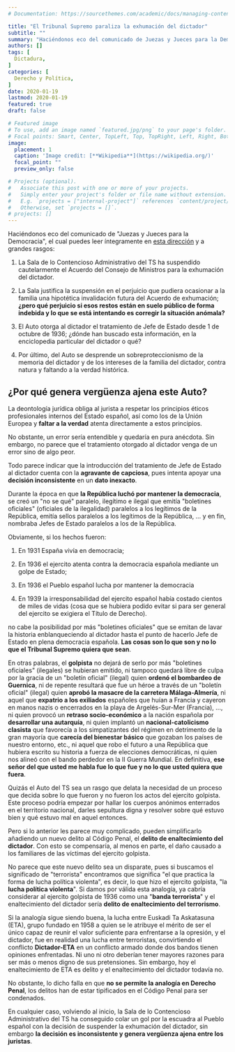 ```yaml
---
# Documentation: https://sourcethemes.com/academic/docs/managing-content/

title: "El Tribunal Supremo paraliza la exhumación del dictador"
subtitle: ""
summary: "Haciéndonos eco del comunicado de Juezas y Jueces para la Democracia"
authors: []
tags: [
  Dictadura,
]
categories: [
  Derecho y Política,
]
date: 2020-01-19
lastmod: 2020-01-19
featured: true
draft: false

# Featured image
# To use, add an image named `featured.jpg/png` to your page's folder.
# Focal points: Smart, Center, TopLeft, Top, TopRight, Left, Right, BottomLeft, Bottom, BottomRight.
image:
  placement: 1
  caption: 'Image credit: [**Wikipedia**](https://wikipedia.org/)'
  focal_point: ""
  preview_only: false

# Projects (optional).
#   Associate this post with one or more of your projects.
#   Simply enter your project's folder or file name without extension.
#   E.g. `projects = ["internal-project"]` references `content/project/deep-learning/index.md`.
#   Otherwise, set `projects = []`.
# projects: []
---
```



Haciéndonos eco del comunicado de "Juezas y Jueces para la Democracia", el cual puedes leer íntegramente en [esta dirección](http://www.juecesdemocracia.es/2019/06/05/comunicado-auto-del-tribunal-supremo-suspende-la-exhumacion-los-restos-del-dictador/) y a grandes rasgos:

1. La Sala de lo Contencioso Administrativo del TS ha suspendido cautelarmente el Acuerdo del Consejo de Ministros para la exhumación del dictador.

2. La Sala justifica la suspensión en el perjuicio que pudiera ocasionar a la familia una hipotética invalidación futura del Acuerdo de exhumación; **¿pero qué perjuicio si esos restos están en suelo público de forma indebida y lo que se está intentando es corregir la situación anómala?**

3. El Auto otorga al dictador el tratamiento de Jefe de Estado desde 1 de octubre de 1936; ¿dónde han buscado esta información, en la enciclopedia particular del dictador o qué?

4. Por último, del Auto se desprende un sobreproteccionismo de la memoria del dictador y de los intereses de la familia del dictador, contra natura y faltando a la verdad histórica.

## ¿Por qué genera vergüenza ajena este Auto?

La deontología jurídica obliga al jurista a respetar los principios éticos profesionales internos del Estado español, así como los de la Unión Europea y **faltar a la verdad** atenta directamente a estos principios.

No obstante, un error sería entendible y quedaría en pura anécdota. Sin embargo, no parece que el tratamiento otorgado al dictador venga de un error sino de algo peor.

Todo parece indicar que la introducción del tratamiento de Jefe de Estado al dictador cuenta con la **agravante de capciosa**, pues intenta apoyar una **decisión inconsistente** en un **dato inexacto**.

Durante la época en que **la República luchó por mantener la democracia**, se creó un "no se qué" paralelo, ilegítimo e ilegal que emitía "boletines oficiales" (oficiales de la ilegalidad) paralelos a los legítimos de la República, emitía sellos paralelos a los legítimos de la República, ... y en fin, nombraba Jefes de Estado paralelos a los de la República.

Obviamente, si los hechos fueron:

1. En 1931 España vivía en democracia;

2. En 1936 el ejercito atenta contra la democracia española mediante un golpe de Estado;

3. En 1936 el Pueblo español lucha por mantener la democracia

4. En 1939 la irresponsabilidad del ejercito español había costado cientos de miles de vidas (cosa que se hubiera podido evitar si para ser general del ejercito se exigiera el Título de Derecho).

no cabe la posibilidad por más "boletines oficiales" que se emitan de lavar la historia enblanqueciendo al dictador hasta el punto de hacerlo Jefe de Estado en plena democracia española. **Las cosas son lo que son y no lo que el Tribunal Supremo quiera que sean**.

En otras palabras, el **golpista** no dejará de serlo por más "boletines oficiales" (ilegales) se hubieran emitido, ni tampoco quedará libre de culpa por la gracia de un "boletín oficial" (ilegal) quien **ordenó el bombardeo de Guernica**, ni de repente resultará que fue un héroe a través de un "boletín oficial" (ilegal) quien **aprobó la masacre de la carretera Málaga-Almería**, ni aquel que **expatrio a los exiliados** españoles que huían a Francia y cayeron en manos nazis o encerrados en la playa de Argelés-Sur-Mer (Francia), ..., ni quien provocó un **retraso socio-económico** a la nación española por **desarrollar una autarquía**, ni quien implantó un **nacional-catolicismo clasista** que favorecía a los simpatizantes del régimen en detrimento de la gran mayoría que **carecía del bienestar básico** que gozaban los países de nuestro entorno, etc., ni aquel que robo el futuro a una República que hubiera escrito su historia a fuerza de elecciones democráticas, ni quien nos alineó con el bando perdedor en la II Guerra Mundial. En definitiva, **ese señor del que usted me habla fue lo que fue y no lo que usted quiera que fuera**.

Quizás el Auto del TS sea un rasgo que delata la necesidad de un proceso que decida sobre lo que fueron y no fueron los actos del ejercito golpista. Este proceso podría empezar por hallar los cuerpos anónimos enterrados en el territorio nacional, darles sepultura digna y resolver sobre qué estuvo bien y qué estuvo mal en aquel entonces.

Pero si lo anterior les parece muy complicado, pueden simplificarlo añadiendo un nuevo delito al Código Penal, el **delito de enaltecimiento del dictador**. Con esto se compensaría, al menos en parte, el daño causado a los familiares de las víctimas del ejercito golpista.

No parece que este nuevo delito sea un disparate, pues si buscamos el significado de "terrorista" encontramos que significa "el que practica la forma de lucha política violenta", es decir, lo que hizo el ejercito golpista, "la **lucha política violenta**". Si damos por válida esta analogía, ya cabría considerar al ejercito golpista de 1936 como una "**banda terrorista**" y el enaltecimiento del dictador sería **delito de enaltecimiento del terrorismo**.

Si la analogía sigue siendo buena, la lucha entre Euskadi Ta Askatasuna (ETA), grupo fundado en 1958 a quien se le atribuye el mérito de ser el único capaz de reunir el valor suficiente para enfrentarse a la opresión, y el dictador, fue en realidad una lucha entre terroristas, convirtiendo el conflicto **Dictador-ETA** en un conflicto armado donde dos bandos tienen opiniones enfrentadas. Ni uno ni otro deberían tener mayores razones para ser más o menos digno de sus pretensiones. Sin embargo, hoy el enaltecimiento de ETA es delito y el enaltecimiento del dictador todavía no.

No obstante, lo dicho falla en que **no se permite la analogía en Derecho Penal**, los delitos han de estar tipificados en el Código Penal para ser condenados.

En cualquier caso, volviendo al inicio, la Sala de lo Contencioso Administrativo del TS ha conseguido colar un gol por la escuadra al Pueblo español con la decisión de suspender la exhumación del dictador, sin embargo **la decisión es inconsistente y genera vergüenza ajena entre los juristas**.
